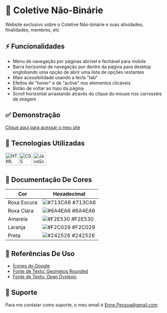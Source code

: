 # 💜 Coletive Não-Binárie
 Website exclusivo sobre o Coletive Não-binárie e suas atividades, finalidades, membres, etc


## ⚡ Funcionalidades

 - Menu de navegação por páginas abrível e fechável para mobile
 - Barra horizontal de navegação por dentro da página para desktop englobando uma opção de abrir uma lista de opções restantes
 - Mais acessibilidade usando a tecla "tab"
 - Efeitos de "hover" e de "active" nos elementos  clicáveis
 - Botão de voltar ao topo da página
 - Scroll horizontal arrastando através do clique do mouse nos carrosséis de imagem


## ✅ Demonstração

 [Clique aqui para acessar o meu site](https://enne-amore.github.io/coletive-nb/)


## 🚀 Tecnologias Utilizadas

  <p align="left">
    <img src="https://cdn.jsdelivr.net/gh/devicons/devicon/icons/html5/html5-original.svg" title="HTML" alt="HTML" width="40" height="40"/>
    <img src="https://cdn.jsdelivr.net/gh/devicons/devicon/icons/css3/css3-original.svg" title="CSS" alt="CSS" width="40" height="40"/>
    <img src="https://cdn.jsdelivr.net/gh/devicons/devicon/icons/javascript/javascript-original.svg" title="JavaScript" alt="JavaScript" width="40" height="40"/>
  </p>


## 🌈 Documentação De Cores

| Cor                 | Hexadecimal                                                             |
| ------------------- | ----------------------------------------------------------------------- |
| Roxa Escura         | ![#713CA6](https://via.placeholder.com/10/713CA6?text=+) #713CA6        |
| Roxa Clara          | ![#6A4EA6](https://via.placeholder.com/10/6A4EA6?text=+) #6A4EA6        |
| Amarela             | ![#F2E530](https://via.placeholder.com/10/F2E530?text=+) #F2E530        |
| Laranja             | ![#F2C029](https://via.placeholder.com/10/F2C029?text=+) #F2C029        |
| Preta               | ![#242526](https://via.placeholder.com/10/242526?text=+) #242526        |


## 🌟 Referências De Uso

 - [Ícones do Google](https://fonts.googleapis.com/css2?family=Material+Symbols+Outlined:opsz,wght,FILL,GRAD@20..48,100..700,0..1,-50..200)
 - [Fonte de Texto: Geometos Rounded](https://www.dafont.com/pt/geometos-rounded.font)
 - [Fonte de Texto: Open Dyslexic](https://www.dafont.com/pt/open-dyslexic.font)


## 🔧 Suporte

 Para me contatar como suporte, o meu email é Enne.Pessoa@gmail.com 


